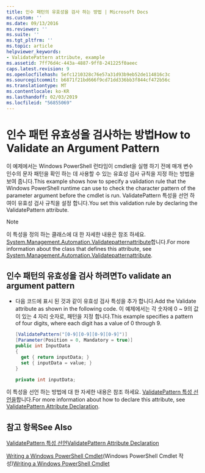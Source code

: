 ```yaml
---
title: 인수 패턴의 유효성을 검사 하는 방법 | Microsoft Docs
ms.custom: ''
ms.date: 09/13/2016
ms.reviewer: ''
ms.suite: ''
ms.tgt_pltfrm: ''
ms.topic: article
helpviewer_keywords:
- ValidatePattern attribute, example
ms.assetid: 7ff76d4c-443a-4887-9ff8-241225f0aeec
caps.latest.revision: 9
ms.openlocfilehash: 5efc1210328c76e57a31d93b9eb52de114816c3c
ms.sourcegitcommit: b6871f21bd666f9cd71dd336bb3f844cf472b56c
ms.translationtype: MT
ms.contentlocale: ko-KR
ms.lasthandoff: 02/03/2019
ms.locfileid: "56855069"
---
```

# <a name="how-to-validate-an-argument-pattern"></a><span data-ttu-id="dcf67-102">인수 패턴 유효성을 검사하는 방법</span><span class="sxs-lookup"><span data-stu-id="dcf67-102">How to Validate an Argument Pattern</span></span>

<span data-ttu-id="dcf67-103">이 예제에서는 Windows PowerShell 런타임이 cmdlet을 실행 하기 전에 매개 변수 인수의 문자 패턴을 확인 하는 데 사용할 수 있는 유효성 검사 규칙을 지정 하는 방법을 보여 줍니다.</span><span class="sxs-lookup"><span data-stu-id="dcf67-103">This example shows how to specify a validation rule that the Windows PowerShell runtime can use to check the character pattern of the parameter argument before the cmdlet is run.</span></span> <span data-ttu-id="dcf67-104">ValidatePattern 특성을 선언 하 여이 유효성 검사 규칙을 설정 합니다.</span><span class="sxs-lookup"><span data-stu-id="dcf67-104">You set this validation rule by declaring the ValidatePattern attribute.</span></span>

> [!NOTE]
> <span data-ttu-id="dcf67-105">이 특성을 정의 하는 클래스에 대 한 자세한 내용은 참조 하세요. [System.Management.Automation.Validatepatternattribute](/dotnet/api/System.Management.Automation.ValidatePatternAttribute)합니다.</span><span class="sxs-lookup"><span data-stu-id="dcf67-105">For more information about the class that defines this attribute, see [System.Management.Automation.Validatepatternattribute](/dotnet/api/System.Management.Automation.ValidatePatternAttribute).</span></span>

## <a name="to-validate-an-argument-pattern"></a><span data-ttu-id="dcf67-106">인수 패턴의 유효성을 검사 하려면</span><span class="sxs-lookup"><span data-stu-id="dcf67-106">To validate an argument pattern</span></span>

- <span data-ttu-id="dcf67-107">다음 코드에 표시 된 것과 같이 유효성 검사 특성을 추가 합니다.</span><span class="sxs-lookup"><span data-stu-id="dcf67-107">Add the Validate attribute as shown in the following code.</span></span> <span data-ttu-id="dcf67-108">이 예제에서는 각 숫자에 0 ~ 9의 값이 있는 4 자리 숫자로, 패턴을 지정 합니다.</span><span class="sxs-lookup"><span data-stu-id="dcf67-108">This example specifies a pattern of four digits, where each digit has a value of 0 through 9.</span></span>

    ```csharp
    [ValidatePattern("[0-9][0-9][0-9][0-9]")]
    [Parameter(Position = 0, Mandatory = true)]
    public int InputData
    {
      get { return inputData; }
      set { inputData = value; }
    }

    private int inputData;
    ```

<span data-ttu-id="dcf67-109">이 특성을 선언 하는 방법에 대 한 자세한 내용은 참조 하세요. [ValidatePattern 특성 선언을](./validatepattern-attribute-declaration.md)합니다.</span><span class="sxs-lookup"><span data-stu-id="dcf67-109">For more information about how to declare this attribute, see [ValidatePattern Attribute Declaration](./validatepattern-attribute-declaration.md).</span></span>

## <a name="see-also"></a><span data-ttu-id="dcf67-110">참고 항목</span><span class="sxs-lookup"><span data-stu-id="dcf67-110">See Also</span></span>

[<span data-ttu-id="dcf67-111">ValidatePattern 특성 선언</span><span class="sxs-lookup"><span data-stu-id="dcf67-111">ValidatePattern Attribute Declaration</span></span>](./validatepattern-attribute-declaration.md)

<span data-ttu-id="dcf67-112">[Writing a Windows PowerShell Cmdlet](./writing-a-windows-powershell-cmdlet.md)(Windows PowerShell Cmdlet 작성)</span><span class="sxs-lookup"><span data-stu-id="dcf67-112">[Writing a Windows PowerShell Cmdlet](./writing-a-windows-powershell-cmdlet.md)</span></span>
